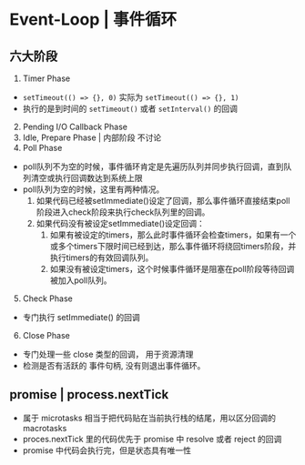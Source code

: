 # Event-Loop | 事件循环

## 六大阶段

1. Timer Phase 

* `setTimeout(() => {}, 0)` 实际为 `setTimeout(() => {}, 1)`
* 执行的是到时间的 `setTimeout()` 或者 `setInterval()` 的回调


2. Pending I/O Callback Phase
3. Idle, Prepare Phase | 内部阶段 不讨论
4. Poll Phase

* poll队列不为空的时候，事件循环肯定是先遍历队列并同步执行回调，直到队列清空或执行回调数达到系统上限
* poll队列为空的时候，这里有两种情况。
  1. 如果代码已经被setImmediate()设定了回调，那么事件循环直接结束poll阶段进入check阶段来执行check队列里的回调。
  2. 如果代码没有被设定setImmediate()设定回调： 
     1. 如果有被设定的timers，那么此时事件循环会检查timers，如果有一个或多个timers下限时间已经到达，那么事件循环将绕回timers阶段，并执行timers的有效回调队列。
     2. 如果没有被设定timers，这个时候事件循环是阻塞在poll阶段等待回调被加入poll队列。

5. Check Phase

* 专门执行 setImmediate() 的回调

6. Close Phase

* 专门处理一些 close 类型的回调， 用于资源清理
* 检测是否有活跃的 事件句柄, 没有则退出事件循环。

## promise | process.nextTick

* 属于 microtasks 相当于把代码贴在当前执行栈的结尾，用以区分回调的 macrotasks
* proces.nextTick 里的代码优先于 promise 中 resolve 或者 reject 的回调
* promise 中代码会执行完，但是状态具有唯一性